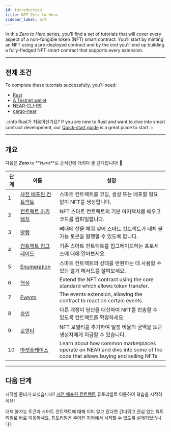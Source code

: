 ```yaml
---
id: introduction
title: NFT Zero to Hero
sidebar_label: 소개
---
```


In this _Zero to Hero_ series, you'll find a set of tutorials that will cover every aspect of a non-fungible token (NFT) smart contract. You'll start by minting an NFT using a pre-deployed contract and by the end you'll end up building a fully-fledged NFT smart contract that supports every extension.

---

## 전제 조건

To complete these tutorials successfully, you'll need:

- [Rust](https://www.rust-lang.org/tools/install)
- [A Testnet wallet](https://testnet.mynearwallet.com/create)
- [NEAR-CLI-RS](../../4.tools/cli-rs.md#setup)
- [cargo-near](https://github.com/near/cargo-near)

:::info Rust가 처음이신가요? If you are new to Rust and want to dive into smart contract development, our [Quick-start guide](../../2.build/2.smart-contracts/quickstart.md) is a great place to start :::

---

## 개요

다음은 **_Zero_** to **_Hero_**로 순식간에 데려다 줄 단계입니다! 💪

| 단계 | 이름                                                  | 설명                                                                                                                      |
| -- | --------------------------------------------------- | ----------------------------------------------------------------------------------------------------------------------- |
| 1  | [사전 배포된 컨트랙트](/tutorials/nfts/predeployed-contract) | 스마트 컨트랙트를 코딩, 생성 또는 배포할 필요 없이 NFT를 생성합니다.                                                                               |
| 2  | [컨트랙트 아키텍처](/tutorials/nfts/skeleton)               | NFT 스마트 컨트랙트의 기본 아키텍처를 배우고 코드를 컴파일합니다.                                                                                  |
| 3  | [발행](/tutorials/nfts/minting)                       | 뼈대에 살을 채워 넣어 스마트 컨트랙트가 대체 불가능 토큰을 발행할 수 있도록 합니다.                                                                        |
| 4  | [컨트랙트 업그레이드](/tutorials/nfts/upgrade-contract)      | 기존 스마트 컨트랙트를 업그레이드하는 프로세스에 대해 알아보세요.                                                                                    |
| 5  | [Enumeration](/tutorials/nfts/enumeration)          | 스마트 컨트랙트의 상태를 반환하는 데 사용할 수 있는 열거 메서드를 살펴보세요.                                                                            |
| 6  | [핵심](/tutorials/nfts/core)                          | Extend the NFT contract using the core standard which allows token transfer.                                            |
| 7  | [Events](/tutorials/nfts/events)                    | The events extension, allowing the contract to react on certain events.                                                 |
| 8  | [승인](/tutorials/nfts/approvals)                     | 다른 계정이 당신을 대신하여 NFT를 전송할 수 있도록 컨트랙트를 확장하세요.                                                                             |
| 9  | [로열티](/tutorials/nfts/royalty)                      | NFT 로열티를 추가하여 일정 비율의 금액을 토큰 생성자에게 지급할 수 있습니다.                                                                           |
| 10 | [마켓플레이스](/tutorials/nfts/marketplace)               | Learn about how common marketplaces operate on NEAR and dive into some of the code that allows buying and selling NFTs. |

---

## 다음 단계

시작할 준비가 되셨습니까? [사전 배포된 컨트랙트](/tutorials/nfts/predeployed-contract) 튜토리얼로 이동하여 학습을 시작하세요!

대체 불가능 토큰과 스마트 컨트랙트에 대해 이미 알고 있다면 건너뛰고 관심 있는 튜토리얼로 바로 이동하세요. 튜토리얼은 주어진 지점에서 시작할 수 있도록 설계되었습니다!